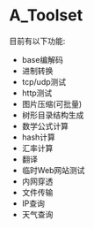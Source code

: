 # A_Toolset
目前有以下功能:
- base编解码
- 进制转换
- tcp/udp测试
- http测试
- 图片压缩(可批量)
- 树形目录结构生成
- 数学公式计算
- hash计算
- 汇率计算 
- 翻译
- 临时Web网站测试
- 内网穿透
- 文件传输
- IP查询
- 天气查询